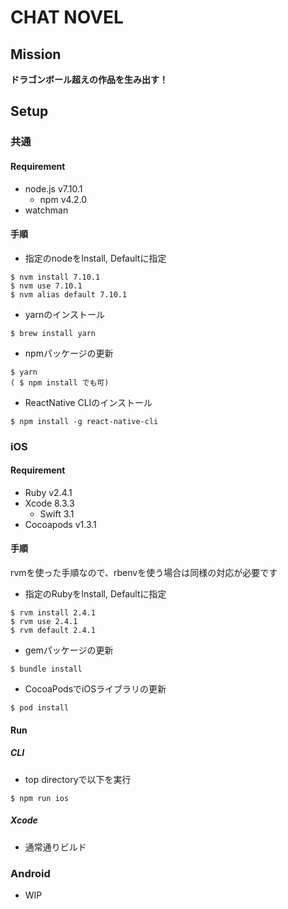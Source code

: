 # CHAT NOVEL

## Mission

**ドラゴンボール超えの作品を生み出す！**

## Setup

### 共通

#### Requirement

* node.js v7.10.1
  * npm v4.2.0
* watchman

#### 手順

* 指定のnodeをInstall, Defaultに指定

```
$ nvm install 7.10.1
$ nvm use 7.10.1
$ nvm alias default 7.10.1
```

* yarnのインストール

```
$ brew install yarn
```

* npmパッケージの更新

```
$ yarn
( $ npm install でも可)
```

* ReactNative CLIのインストール

```
$ npm install -g react-native-cli
```

### iOS

#### Requirement

* Ruby v2.4.1
* Xcode 8.3.3
  * Swift 3.1
* Cocoapods v1.3.1

#### 手順

rvmを使った手順なので、rbenvを使う場合は同様の対応が必要です

* 指定のRubyをInstall, Defaultに指定

```
$ rvm install 2.4.1
$ rvm use 2.4.1
$ rvm default 2.4.1
```

* gemパッケージの更新

```
$ bundle install
```

* CocoaPodsでiOSライブラリの更新

```
$ pod install
```

#### Run

##### CLI

* top directoryで以下を実行

```
$ npm run ios
```

##### Xcode

* 通常通りビルド

### Android

* WIP
